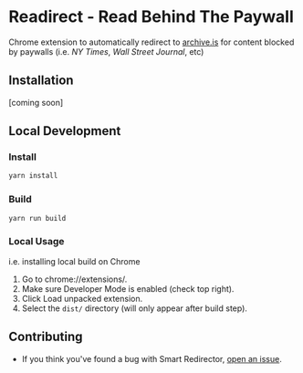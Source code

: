 # Readirect - Read Behind The Paywall
Chrome extension to automatically redirect to [archive.is](https://archive.is/) for content blocked by paywalls (i.e. _NY Times_, _Wall Street Journal_, etc)

## Installation
[coming soon]

## Local Development

### Install
```sh
yarn install
```

### Build
```sh
yarn run build
```

### Local Usage
i.e. installing local build on Chrome

 1. Go to chrome://extensions/.
 2. Make sure Developer Mode is enabled (check top right).
 4. Click Load unpacked extension.
 5. Select the `dist/` directory (will only appear after build step).

## Contributing
- If you think you've found a bug with Smart Redirector, [open an issue](https://github.com/mokshjawa/redirect/issues/new).
